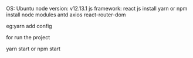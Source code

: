 OS: Ubuntu
node version: v12.13.1
js framework: react js 
install yarn or npm
install node modules
antd
axios
react-router-dom

eg:yarn add config

for run the project

yarn start
or 
npm start
